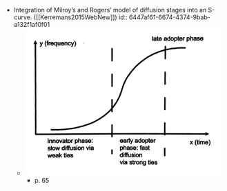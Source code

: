 - Integration of Milroy’s and Rogers’ model of diffusion stages into an S-curve. ([[Kerremans2015WebNew]])
  id:: 6447af61-6674-4374-9bab-a132f1af0f01
	- ![Kerremans2015_s-curve-model.png](../assets/Kerremans2015_s-curve-model_1682419531277_0.png)
		- p. 65